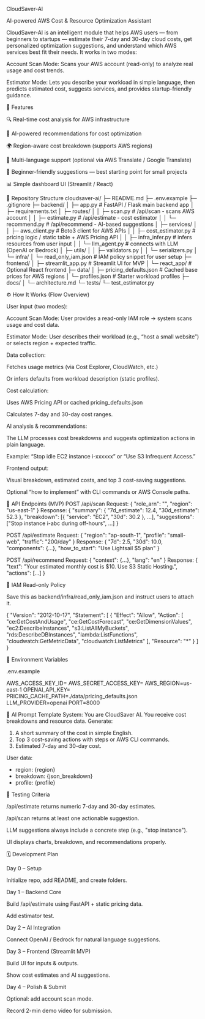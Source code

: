 CloudSaver-AI

AI-powered AWS Cost & Resource Optimization Assistant

CloudSaver-AI is an intelligent module that helps AWS users — from beginners to startups — estimate their 7-day and 30-day cloud costs, get personalized optimization suggestions, and understand which AWS services best fit their needs.
It works in two modes:

Account Scan Mode: Scans your AWS account (read-only) to analyze real usage and cost trends.

Estimator Mode: Lets you describe your workload in simple language, then predicts estimated cost, suggests services, and provides startup-friendly guidance.

🧭 Features

🔍 Real-time cost analysis for AWS infrastructure

🤖 AI-powered recommendations for cost optimization

🌍 Region-aware cost breakdown (supports AWS regions)

💬 Multi-language support (optional via AWS Translate / Google Translate)

🧩 Beginner-friendly suggestions — best starting point for small projects

📊 Simple dashboard UI (Streamlit / React)

📁 Repository Structure
cloudsaver-ai/
├─ README.md
├─ .env.example
├─ .gitignore
├─ backend/
│  ├─ app.py                 # FastAPI / Flask main backend app
│  ├─ requirements.txt
│  ├─ routes/
│  │  ├─ scan.py             # /api/scan - scans AWS account
│  │  ├─ estimate.py         # /api/estimate - cost estimator
│  │  └─ recommend.py        # /api/recommend - AI-based suggestions
│  ├─ services/
│  │  ├─ aws_client.py       # Boto3 client for AWS APIs
│  │  ├─ cost_estimator.py   # pricing logic / static table + AWS Pricing API
│  │  ├─ infra_infer.py      # infers resources from user input
│  │  └─ llm_agent.py        # connects with LLM (OpenAI or Bedrock)
│  ├─ utils/
│  │  ├─ validators.py
│  │  └─ serializers.py
│  └─ infra/
│     └─ read_only_iam.json  # IAM policy snippet for user setup
├─ frontend/
│  ├─ streamlit_app.py       # Streamlit UI for MVP
│  └─ react_app/             # Optional React frontend
├─ data/
│  ├─ pricing_defaults.json  # Cached base prices for AWS regions
│  └─ profiles.json          # Starter workload profiles
├─ docs/
│  └─ architecture.md
└─ tests/
   └─ test_estimator.py

⚙️ How It Works (Flow Overview)

User input (two modes):

Account Scan Mode: User provides a read-only IAM role → system scans usage and cost data.

Estimator Mode: User describes their workload (e.g., “host a small website”) or selects region + expected traffic.

Data collection:

Fetches usage metrics (via Cost Explorer, CloudWatch, etc.)

Or infers defaults from workload description (static profiles).

Cost calculation:

Uses AWS Pricing API or cached pricing_defaults.json

Calculates 7-day and 30-day cost ranges.

AI analysis & recommendations:

The LLM processes cost breakdowns and suggests optimization actions in plain language.

Example: “Stop idle EC2 instance i-xxxxxx” or “Use S3 Infrequent Access.”

Frontend output:

Visual breakdown, estimated costs, and top 3 cost-saving suggestions.

Optional “how to implement” with CLI commands or AWS Console paths.

🔌 API Endpoints (MVP)
POST /api/scan
Request: { "role_arn": "<read-only-role-arn>", "region": "us-east-1" }
Response:
{
  "summary": { "7d_estimate": 12.4, "30d_estimate": 52.3 },
  "breakdown": [{ "service": "EC2", "30d": 30.2 }, ...],
  "suggestions": ["Stop instance i-abc during off-hours", ...]
}

POST /api/estimate
Request: { "region": "ap-south-1", "profile": "small-web", "traffic": "200/day" }
Response:
{ "7d": 2.5, "30d": 10.0, "components": {...}, "how_to_start": "Use Lightsail $5 plan" }

POST /api/recommend
Request: { "context": {...}, "lang": "en" }
Response:
{ "text": "Your estimated monthly cost is $10. Use S3 Static Hosting.", "actions": [...] }

🔐 IAM Read-only Policy

Save this as backend/infra/read_only_iam.json and instruct users to attach it.

{
  "Version": "2012-10-17",
  "Statement": [
    {
      "Effect": "Allow",
      "Action": [
        "ce:GetCostAndUsage",
        "ce:GetCostForecast",
        "ce:GetDimensionValues",
        "ec2:DescribeInstances",
        "s3:ListAllMyBuckets",
        "rds:DescribeDBInstances",
        "lambda:ListFunctions",
        "cloudwatch:GetMetricData",
        "cloudwatch:ListMetrics"
      ],
      "Resource": "*"
    }
  ]
}

🧾 Environment Variables

.env.example

AWS_ACCESS_KEY_ID=
AWS_SECRET_ACCESS_KEY=
AWS_REGION=us-east-1
OPENAI_API_KEY=
PRICING_CACHE_PATH=./data/pricing_defaults.json
LLM_PROVIDER=openai
PORT=8000

🧠 AI Prompt Template
System: You are CloudSaver AI. You receive cost breakdowns and resource data.
Generate:
1. A short summary of the cost in simple English.
2. Top 3 cost-saving actions with steps or AWS CLI commands.
3. Estimated 7-day and 30-day cost.

User data:
- region: {region}
- breakdown: {json_breakdown}
- profile: {profile}

🧪 Testing Criteria

/api/estimate returns numeric 7-day and 30-day estimates.

/api/scan returns at least one actionable suggestion.

LLM suggestions always include a concrete step (e.g., "stop instance").

UI displays charts, breakdown, and recommendations properly.

🗓️ Development Plan

Day 0 – Setup

Initialize repo, add README, and create folders.

Day 1 – Backend Core

Build /api/estimate using FastAPI + static pricing data.

Add estimator test.

Day 2 – AI Integration

Connect OpenAI / Bedrock for natural language suggestions.

Day 3 – Frontend (Streamlit MVP)

Build UI for inputs & outputs.

Show cost estimates and AI suggestions.

Day 4 – Polish & Submit

Optional: add account scan mode.

Record 2-min demo video for submission.
